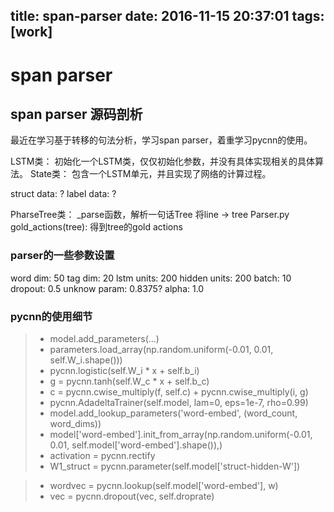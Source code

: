 title: span-parser
date: 2016-11-15 20:37:01
tags: [work]
---
# span parser
## span parser 源码剖析
最近在学习基于转移的句法分析，学习span parser，着重学习pycnn的使用。
<!--more-->
LSTM类：
	初始化一个LSTM类，仅仅初始化参数，并没有具体实现相关的具体算法。
State类：
	包含一个LSTM单元，并且实现了网络的计算过程。

struct data: ?
label data: ?

PharseTree类：
	_parse函数，解析一句话Tree
	将line -> tree
Parser.py
	gold_actions(tree): 得到tree的gold actions
### parser的一些参数设置
word dim: 50 tag dim: 20
lstm units: 200
hidden units: 200
batch: 10
dropout: 0.5
unknow param: 0.8375?
alpha: 1.0

### pycnn的使用细节

> * model.add\_parameters(...)
> * parameters.load\_array(np.random.uniform(-0.01, 0.01, self.W\_i.shape()))
> * pycnn.logistic(self.W\_i * x + self.b\_i)
> * g = pycnn.tanh(self.W\_c * x + self.b\_c)
> * c = pycnn.cwise\_multiply(f, self.c) + pycnn.cwise\_multiply(i, g)
> * pycnn.AdadeltaTrainer(self.model, lam=0, eps=1e-7, rho=0.99)
> * model.add\_lookup\_parameters('word-embed', (word\_count, word\_dims))
> * model['word-embed'].init\_from\_array(np.random.uniform(-0.01, 0.01, self.model['word-embed'].shape()),)
> * activation = pycnn.rectify
> * W1\_struct = pycnn.parameter(self.model['struct-hidden-W'])

> * wordvec = pycnn.lookup(self.model['word-embed'], w)
> * vec = pycnn.dropout(vec, self.droprate)
